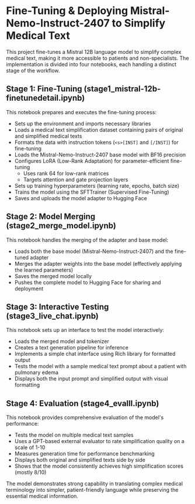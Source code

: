 # Fine-Tuning & Deploying Mistral-Nemo-Instruct-2407 to Simplify Medical Text 

This project fine-tunes a Mistral 12B language model to simplify complex medical text, making it more accessible to patients and non-specialists. The implementation is divided into four notebooks, each handling a distinct stage of the workflow.

## Stage 1: Fine-Tuning (stage1_mistral-12b-finetunedetail.ipynb)

This notebook prepares and executes the fine-tuning process:

- Sets up the environment and imports necessary libraries
- Loads a medical text simplification dataset containing pairs of original and simplified medical texts
- Formats the data with instruction tokens (`<s>[INST]` and `[/INST]`) for fine-tuning
- Loads the Mistral-Nemo-Instruct-2407 base model with BF16 precision
- Configures LoRA (Low-Rank Adaptation) for parameter-efficient fine-tuning
  - Uses rank 64 for low-rank matrices
  - Targets attention and gate projection layers
- Sets up training hyperparameters (learning rate, epochs, batch size)
- Trains the model using the SFTTrainer (Supervised Fine-Tuning)
- Saves and uploads the model adapter to Hugging Face

## Stage 2: Model Merging (stage2_merge_model.ipynb)

This notebook handles the merging of the adapter and base model:

- Loads both the base model (Mistral-Nemo-Instruct-2407) and the fine-tuned adapter
- Merges the adapter weights into the base model (effectively applying the learned parameters)
- Saves the merged model locally
- Pushes the complete model to Hugging Face for sharing and deployment

## Stage 3: Interactive Testing (stage3_live_chat.ipynb)

This notebook sets up an interface to test the model interactively:

- Loads the merged model and tokenizer
- Creates a text generation pipeline for inference
- Implements a simple chat interface using Rich library for formatted output
- Tests the model with a sample medical text prompt about a patient with pulmonary edema
- Displays both the input prompt and simplified output with visual formatting

## Stage 4: Evaluation (stage4_evalll.ipynb)

This notebook provides comprehensive evaluation of the model's performance:

- Tests the model on multiple medical text samples
- Uses a GPT-based external evaluator to rate simplification quality on a scale of 1-10
- Measures generation time for performance benchmarking
- Displays both original and simplified texts side by side
- Shows that the model consistently achieves high simplification scores (mostly 8/10)

The model demonstrates strong capability in translating complex medical terminology into simpler, patient-friendly language while preserving the essential medical information.